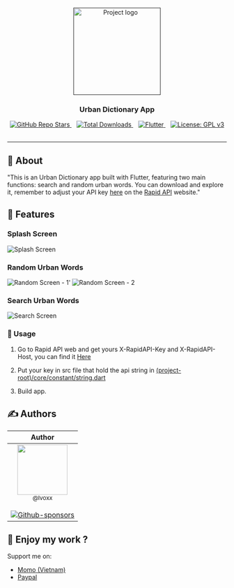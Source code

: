 <p align="center">
  <a href="" rel="noopener">
 <img width=200px height=200px src="https://cdn.discordapp.com/attachments/989526224768495627/1224299397312151592/urban-word-dictionary-high-resolution-logo.png?ex=661cfcaa&is=660a87aa&hm=18291ba1b1972be9eda64fc451c9fd572f70c595d19d262eb5af1f314db24986&" alt="Project logo"></a>
</p>

<h3 align="center">Urban Dictionary App</h3>

<div align="center">

  <a href="#">
    <img alt="GitHub Repo Stars" src="https://img.shields.io/github/stars/lvoxx/urban_dictionary?style=for-the-badge"/>
  </a>&nbsp;&nbsp;
  <a href="#">
    <img alt="Total Downloads" src="https://img.shields.io/github/downloads/lvoxx/urban_dictionary/total?style=for-the-badge"/>
  </a>&nbsp;&nbsp;
  <a href="https://www.gnu.org/licenses/gpl-3.0">
    <img alt="Flutter" src="https://img.shields.io/badge/Flutter-%2302569B.svg?style=for-the-badge&logo=Flutter&logoColor=white"/>
  </a>&nbsp;&nbsp;
  <a href="https://www.gnu.org/licenses/gpl-3.0">
    <img alt="License: GPL v3" src="https://img.shields.io/badge/License-GPLv3-blue.svg?style=for-the-badge"/>
  </a>&nbsp;&nbsp;
</div>

---

## 🧐 About

"This is an Urban Dictionary app built with Flutter, featuring two main functions: search and random urban words. You can download and explore it, remember to adjust your API key <a href="https://github.com/lvoxx/urban_dictionary/blob/main/lib/core/constant/string.dart">here</a> on the <a href="https://rapidapi.com/community/api/urban-dictionary/">Rapid API</a> website."

## 🌠 Features

### Splash Screen

<img src="https://cdn.discordapp.com/attachments/989526224768495627/1224293373435711488/Screenshot_2024-04-01-15-13-57-209_com.lvoxx.urban_dictionary.jpg?ex=661cf70e&is=660a820e&hm=97f7d25670d9f1cd090ac507636b87a810c6dd7bea4e7c46be48ac8605bd3fe3&" alt="Splash Screen"/>

### Random Urban Words

<img src="https://cdn.discordapp.com/attachments/989526224768495627/1224293373758935081/Screenshot_2024-04-01-15-14-08-368_com.lvoxx.urban_dictionary.jpg?ex=661cf70e&is=660a820e&hm=6a9696bd7efdf7ca65cfef13c0fb75f97395759cd950e8ca138f851e1af18fd9&" alt="Random Screen - 1"/>'
<img src="https://cdn.discordapp.com/attachments/989526224768495627/1224293374048075826/Screenshot_2024-04-01-15-14-16-752_com.lvoxx.urban_dictionary.jpg?ex=661cf70e&is=660a820e&hm=9166f904ad7d39a6f28954fca9ab08c10428742650bc9a1c5c00260c66f88459&" alt="Random Screen - 2"/>

### Search Urban Words

<img src="https://cdn.discordapp.com/attachments/989526224768495627/1224293374295543891/Screenshot_2024-04-01-15-15-22-881_com.lvoxx.urban_dictionary.jpg?ex=661cf70e&is=660a820e&hm=4e214517c4ad8b72569dfc4ad1f7a457599606f270b42b9dd98cd21600fb8c86&" alt="Search Screen"/>

### 🎈 Usage

1. Go to Rapid API web and get yours X-RapidAPI-Key and X-RapidAPI-Host, you can find it <a href="https://rapidapi.com/community/api/urban-dictionary/">Here</a>

2. Put your key in src file that hold the api string in <a href="https://github.com/lvoxx/urban_dictionary/blob/main/lib/core/constant/string.dart">(project-root)/core/constant/string.dart</a>

3. Build app.

## ✍️ Authors <a name = "authors"></a>

|                                                                                                                                         Author                                                                                                                                          |
| :-------------------------------------------------------------------------------------------------------------------------------------------------------------------------------------------------------------------------------------------------------------------------------------: |
| [<img src="https://github.com/lvoxx.png?size=250" width=115><br><sub>@lvoxx</sub>](https://github.com/lvoxx) <br><br> [![Github-sponsors](https://img.shields.io/badge/sponsor-30363D?style=for-the-badge&logo=GitHub-Sponsors&logoColor=#EA4AAA)](https://www.patreon.com/lvoxxArtist) |

## 🎉 Enjoy my work ?
Support me on:
- <a href="https://me.momo.vn/lvoxxdonate">Momo (Vietnam)</a>
- <a href="https://www.paypal.me/lvoxx">Paypal</a>
